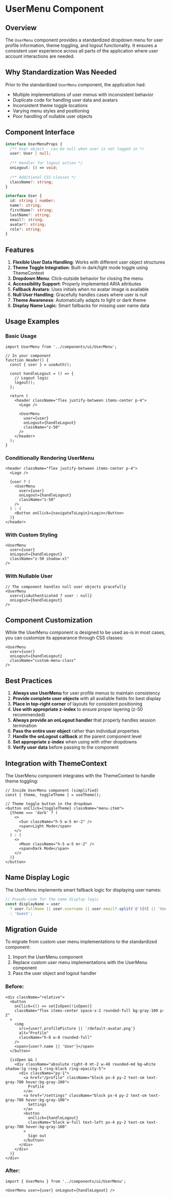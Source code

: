 # UserMenu Component

## Overview

The `UserMenu` component provides a standardized dropdown menu for user profile information, theme toggling, and logout functionality. It ensures a consistent user experience across all parts of the application where user account interactions are needed.

## Why Standardization Was Needed

Prior to the standardized `UserMenu` component, the application had:

- Multiple implementations of user menus with inconsistent behavior
- Duplicate code for handling user data and avatars
- Inconsistent theme toggle locations
- Varying menu styles and positioning
- Poor handling of nullable user objects

## Component Interface

```typescript
interface UserMenuProps {
  /** User object - can be null when user is not logged in */
  user: User | null;
  
  /** Handler for logout action */
  onLogout: () => void;
  
  /** Additional CSS classes */
  className?: string;
}

interface User {
  id: string | number;
  name?: string;
  firstName?: string;
  lastName?: string;
  email?: string;
  avatar?: string;
  role?: string;
}
```

## Features

1. **Flexible User Data Handling**: Works with different user object structures
2. **Theme Toggle Integration**: Built-in dark/light mode toggle using ThemeContext
3. **Dropdown Menu**: Click-outside behavior for closing the menu
4. **Accessibility Support**: Properly implemented ARIA attributes
5. **Fallback Avatars**: Uses initials when no avatar image is available
6. **Null User Handling**: Gracefully handles cases where user is null
7. **Theme Awareness**: Automatically adapts to light or dark theme
8. **Display Name Logic**: Smart fallbacks for missing user name data

## Usage Examples

### Basic Usage

```tsx
import UserMenu from '../components/ui/UserMenu';

// In your component
function Header() {
  const { user } = useAuth();
  
  const handleLogout = () => {
    // Logout logic
    logout();
  };
  
  return (
    <header className="flex justify-between items-center p-4">
      <Logo />
      
      <UserMenu 
        user={user}
        onLogout={handleLogout}
        className="z-50"
      />
    </header>
  );
}
```

### Conditionally Rendering UserMenu

```tsx
<header className="flex justify-between items-center p-4">
  <Logo />
  
  {user ? (
    <UserMenu 
      user={user}
      onLogout={handleLogout}
      className="z-50"
    />
  ) : (
    <Button onClick={navigateToLogin}>Login</Button>
  )}
</header>
```

### With Custom Styling

```tsx
<UserMenu 
  user={user} 
  onLogout={handleLogout} 
  className="z-50 shadow-xl"
/>
```

### With Nullable User

```tsx
// The component handles null user objects gracefully
<UserMenu 
  user={isAuthenticated ? user : null} 
  onLogout={handleLogout}
/>
```

## Component Customization

While the UserMenu component is designed to be used as-is in most cases, you can customize its appearance through CSS classes:

```tsx
<UserMenu 
  user={user}
  onLogout={handleLogout}
  className="custom-menu-class"
/>
```

## Best Practices

1. **Always use UserMenu** for user profile menus to maintain consistency
2. **Provide complete user objects** with all available fields for best display
3. **Place in top-right corner** of layouts for consistent positioning
4. **Use with appropriate z-index** to ensure proper layering (z-50 recommended)
5. **Always provide an onLogout handler** that properly handles session termination
6. **Pass the entire user object** rather than individual properties
7. **Handle the onLogout callback** at the parent component level
8. **Set appropriate z-index** when using with other dropdowns
9. **Verify user data** before passing to the component

## Integration with ThemeContext

The UserMenu component integrates with the ThemeContext to handle theme toggling:

```tsx
// Inside UserMenu component (simplified)
const { theme, toggleTheme } = useTheme();

// Theme toggle button in the dropdown
<button onClick={toggleTheme} className="menu-item">
  {theme === 'dark' ? (
    <>
      <Sun className="h-5 w-5 mr-2" />
      <span>Light Mode</span>
    </>
  ) : (
    <>
      <Moon className="h-5 w-5 mr-2" />
      <span>Dark Mode</span>
    </>
  )}
</button>
```

## Name Display Logic

The UserMenu implements smart fallback logic for displaying user names:

```typescript
// Pseudo-code for the name display logic
const displayName = user
  ? user.fullName || user.username || user.email?.split('@')[0] || 'User'
  : 'Guest';
```

## Migration Guide

To migrate from custom user menu implementations to the standardized component:

1. Import the UserMenu component
2. Replace custom user menu implementations with the UserMenu component
3. Pass the user object and logout handler

### Before:

```tsx
<div className="relative">
  <button 
    onClick={() => setIsOpen(!isOpen)}
    className="flex items-center space-x-2 rounded-full bg-gray-100 p-2"
  >
    <img 
      src={user?.profilePicture || '/default-avatar.png'} 
      alt="Profile" 
      className="h-8 w-8 rounded-full"
    />
    <span>{user?.name || 'User'}</span>
  </button>
  
  {isOpen && (
    <div className="absolute right-0 mt-2 w-48 rounded-md bg-white shadow-lg ring-1 ring-black ring-opacity-5">
      <div className="py-1">
        <a href="/profile" className="block px-4 py-2 text-sm text-gray-700 hover:bg-gray-100">
          Profile
        </a>
        <a href="/settings" className="block px-4 py-2 text-sm text-gray-700 hover:bg-gray-100">
          Settings
        </a>
        <button 
          onClick={handleLogout}
          className="block w-full text-left px-4 py-2 text-sm text-gray-700 hover:bg-gray-100"
        >
          Sign out
        </button>
      </div>
    </div>
  )}
</div>
```

### After:

```tsx
import { UserMenu } from '../components/ui/UserMenu';

<UserMenu user={user} onLogout={handleLogout} />
